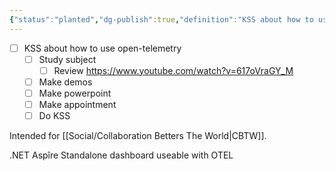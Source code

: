 ```yaml
---
{"status":"planted","dg-publish":true,"definition":"KSS about how to use open-telemetry","tags":["cbtw","pinned","study/OpenTelemetry"],"creation_date":"2024-05-02 21:09","permalink":"/study/kss-open-telemetry/","dgPassFrontmatter":true}
---
```


- [ ] KSS about how to use open-telemetry
	- [ ] Study subject
		- [ ] Review https://www.youtube.com/watch?v=617oVraGY_M
	- [ ] Make demos
	- [ ] Make powerpoint
	- [ ] Make appointment
	- [ ] Do KSS

Intended for [[Social/Collaboration Betters The World\|CBTW]].

.NET Aspîre Standalone dashboard useable with OTEL
